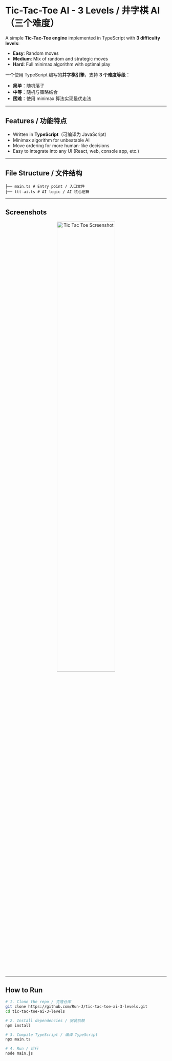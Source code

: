# Tic-Tac-Toe AI - 3 Levels / 井字棋 AI（三个难度）

A simple **Tic-Tac-Toe engine** implemented in TypeScript with **3 difficulty levels**:  
- **Easy**: Random moves  
- **Medium**: Mix of random and strategic moves  
- **Hard**: Full minimax algorithm with optimal play  

一个使用 TypeScript 编写的**井字棋引擎**，支持 **3 个难度等级**：  
- **简单**：随机落子  
- **中等**：随机与策略结合  
- **困难**：使用 minimax 算法实现最优走法  

---

## Features / 功能特点
- Written in **TypeScript**（可编译为 JavaScript）  
- Minimax algorithm for unbeatable AI  
- Move ordering for more human-like decisions  
- Easy to integrate into any UI (React, web, console app, etc.)  

---

## File Structure / 文件结构
```
├── main.ts # Entry point / 入口文件
├── ttt-ai.ts # AI logic / AI 核心逻辑
```

---

## Screenshots

<p align="center">
  <img src="https://github.com/user-attachments/assets/46876f17-2c4d-4b3e-944c-01c77b44c162" width="60%" alt="Tic Tac Toe Screenshot">
</p>

---

## How to Run
```bash
# 1. Clone the repo / 克隆仓库
git clone https://github.com/Run-J/tic-tac-toe-ai-3-levels.git
cd tic-tac-toe-ai-3-levels

# 2. Install dependencies / 安装依赖
npm install

# 3. Compile TypeScript / 编译 TypeScript
npx main.ts

# 4. Run / 运行
node main.js
```

